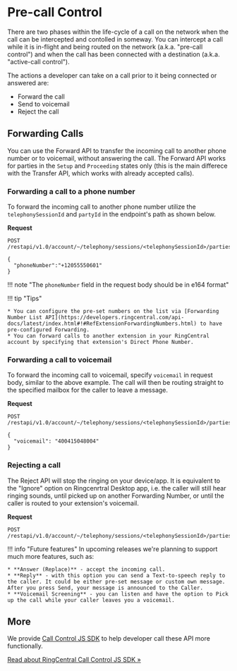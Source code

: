 # Pre-call Control

There are two phases within the life-cycle of a call on the network when the call can be intercepted and contolled in someway. You can intercept a call while it is in-flight and being routed on the network (a.k.a. "pre-call control") and when the call has been connected with a destination (a.k.a. "active-call control"). 

The actions a developer can take on a call prior to it being connected or answered are:

* Forward the call
* Send to voicemail
* Reject the call

## Forwarding Calls

You can use the Forward API to transfer the incoming call to another phone number or to voicemail, without answering the call. The Forward API works for parties in the `Setup` and `Proceeding` states only (this is the main differece with the Transfer API, which works with already accepted calls). 

### Forwarding a call to a phone number

To forward the incoming call to another phone number utilize the `telephonySessionId` and `partyId` in the endpoint's path as shown below.

**Request**

```http
POST /restapi/v1.0/account/~/telephony/sessions/<telephonySessionId>/parties/<partyId>/forward

{
  "phoneNumber":"+12055550601"
}
```

!!! note "The `phoneNumber` field in the request body should be in e164 format"

!!! tip "Tips"
    
    * You can configure the pre-set numbers on the list via [Forwarding Number List API](https://developers.ringcentral.com/api-docs/latest/index.html#!#RefExtensionForwardingNumbers.html) to have pre-configured Forwarding.
    * You can forward calls to another extension in your RingCentral account by specifying that extension's Direct Phone Number.

### Forwarding a call to voicemail

To forward the incoming call to voicemail, specify `voicemail` in request body, similar to the above example. The call will then be routing straight to the specified mailbox for the caller to leave a message.

**Request**

```http
POST /restapi/v1.0/account/~/telephony/sessions/<telephonySessionId>/parties/<partyId>/forward

{
  "voicemail": "400415048004"
}
```

### Rejecting a call

The Reject API will stop the ringing on your device/app. It is equivalent to the "Ignore" option on Ringcenrtral Desktop app, i.e. the caller will still hear ringing sounds, until picked up on another Forwarding Number, or until the caller is routed to your extension's voicemail.

**Request**

```http
POST /restapi/v1.0/account/~/telephony/sessions/<telephonySessionId>/parties/<partyId>/reject
```

!!! info "Future features"
    In upcoming releases we're planning to support much more features, such as:
    
    * **Answer (Replace)** - accept the incoming call.
    * **Reply** - with this option you can send a Text-to-speech reply to the caller. It could be either pre-set message or custom own message. After you press Send, your message is announced to the Caller.
    * **Voicemail Screening** - you can listen and have the option to Pick up the call while your caller leaves you a voicemail.

## More

We provide [Call Control JS SDK](https://github.com/ringcentral/ringcentral-call-control-js) to help developer call these API more functionally.

<a class="btn btn-primary" href="../call-control-js-sdk">Read about RingCentral Call Control JS SDK &raquo;</a>
